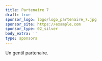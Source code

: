 ```yaml
---
title: Partenaire 7
draft: true
sponsor_logo: logo/logo_partenaire_7.jpg
sponsor_site: https://example.com
sponsor_type: 02_silver
body_extra: ''
type: sponsors
---
```


Un gentil partenaire.
